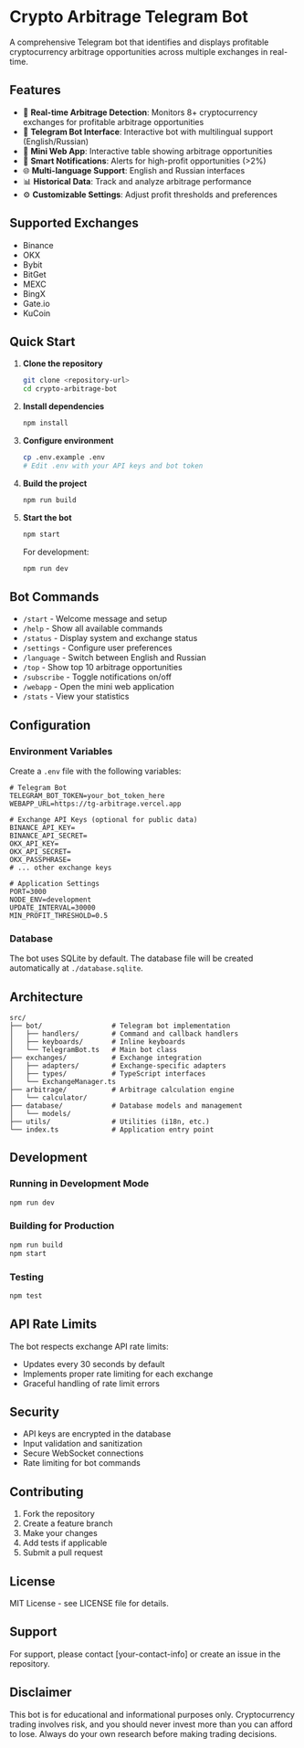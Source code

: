 # Crypto Arbitrage Telegram Bot

A comprehensive Telegram bot that identifies and displays profitable cryptocurrency arbitrage opportunities across multiple exchanges in real-time.

## Features

- 🚀 **Real-time Arbitrage Detection**: Monitors 8+ cryptocurrency exchanges for profitable arbitrage opportunities
- 🤖 **Telegram Bot Interface**: Interactive bot with multilingual support (English/Russian)
- 📱 **Mini Web App**: Interactive table showing arbitrage opportunities
- 🔔 **Smart Notifications**: Alerts for high-profit opportunities (>2%)
- 🌐 **Multi-language Support**: English and Russian interfaces
- 📊 **Historical Data**: Track and analyze arbitrage performance
- ⚙️ **Customizable Settings**: Adjust profit thresholds and preferences

## Supported Exchanges

- Binance
- OKX
- Bybit
- BitGet
- MEXC
- BingX
- Gate.io
- KuCoin

## Quick Start

1. **Clone the repository**
   ```bash
   git clone <repository-url>
   cd crypto-arbitrage-bot
   ```

2. **Install dependencies**
   ```bash
   npm install
   ```

3. **Configure environment**
   ```bash
   cp .env.example .env
   # Edit .env with your API keys and bot token
   ```

4. **Build the project**
   ```bash
   npm run build
   ```

5. **Start the bot**
   ```bash
   npm start
   ```

   For development:
   ```bash
   npm run dev
   ```

## Bot Commands

- `/start` - Welcome message and setup
- `/help` - Show all available commands
- `/status` - Display system and exchange status
- `/settings` - Configure user preferences
- `/language` - Switch between English and Russian
- `/top` - Show top 10 arbitrage opportunities
- `/subscribe` - Toggle notifications on/off
- `/webapp` - Open the mini web application
- `/stats` - View your statistics

## Configuration

### Environment Variables

Create a `.env` file with the following variables:

```env
# Telegram Bot
TELEGRAM_BOT_TOKEN=your_bot_token_here
WEBAPP_URL=https://tg-arbitrage.vercel.app

# Exchange API Keys (optional for public data)
BINANCE_API_KEY=
BINANCE_API_SECRET=
OKX_API_KEY=
OKX_API_SECRET=
OKX_PASSPHRASE=
# ... other exchange keys

# Application Settings
PORT=3000
NODE_ENV=development
UPDATE_INTERVAL=30000
MIN_PROFIT_THRESHOLD=0.5
```

### Database

The bot uses SQLite by default. The database file will be created automatically at `./database.sqlite`.

## Architecture

```
src/
├── bot/                 # Telegram bot implementation
│   ├── handlers/        # Command and callback handlers
│   ├── keyboards/       # Inline keyboards
│   └── TelegramBot.ts   # Main bot class
├── exchanges/           # Exchange integration
│   ├── adapters/        # Exchange-specific adapters
│   ├── types/           # TypeScript interfaces
│   └── ExchangeManager.ts
├── arbitrage/           # Arbitrage calculation engine
│   └── calculator/
├── database/            # Database models and management
│   └── models/
├── utils/               # Utilities (i18n, etc.)
└── index.ts             # Application entry point
```

## Development

### Running in Development Mode

```bash
npm run dev
```

### Building for Production

```bash
npm run build
npm start
```

### Testing

```bash
npm test
```

## API Rate Limits

The bot respects exchange API rate limits:
- Updates every 30 seconds by default
- Implements proper rate limiting for each exchange
- Graceful handling of rate limit errors

## Security

- API keys are encrypted in the database
- Input validation and sanitization
- Secure WebSocket connections
- Rate limiting for bot commands

## Contributing

1. Fork the repository
2. Create a feature branch
3. Make your changes
4. Add tests if applicable
5. Submit a pull request

## License

MIT License - see LICENSE file for details.

## Support

For support, please contact [your-contact-info] or create an issue in the repository.

## Disclaimer

This bot is for educational and informational purposes only. Cryptocurrency trading involves risk, and you should never invest more than you can afford to lose. Always do your own research before making trading decisions.
